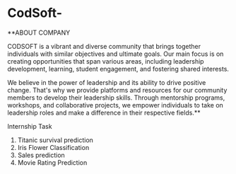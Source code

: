 # CodSoft- 
**ABOUT COMPANY

CODSOFT is a vibrant and diverse community that brings together individuals with similar objectives and ultimate goals. Our main focus is on creating opportunities that span various areas, including leadership development, learning, student engagement, and fostering shared interests.

We believe in the power of leadership and its ability to drive positive change. That's why we provide platforms and resources for our community members to develop their leadership skills. Through mentorship programs, workshops, and collaborative projects, we empower individuals to take on leadership roles and make a difference in their respective fields.**


Internship Task
1. Titanic survival prediction
2. Iris Flower Classification
3. Sales prediction
4. Movie Rating Prediction 
